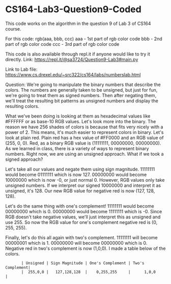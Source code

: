 # CS164-Lab3-Question9-Coded
This code works on the algorithm in the question 9 of Lab 3 of CS164 course.

For this code:
rgb(aaa, bbb, ccc)
aaa - 1st part of rgb color code
bbb - 2nd part of rgb color code
ccc - 3rd part of rgb color code

This code is also available through repl.it if anyone would like to try it directly. Link: https://repl.it/@sa3724/Question9-Lab3#main.py

Link to Lab file: https://www.cs.drexel.edu/~src322/cs164/labs/numberslab.html

Question:
We're going to manipulate the binary numbers that describe the colors. The numbers are generally taken to be unsigned, but just for fun, we're going to treat them as signed numbers. Then after negating them, we'll treat the resulting bit patterns as unsigned numbers and display the resulting colors.

What we've been doing is looking at them as hexadecimal values like #FFFFFF or as base-10 RGB values. Let's look more into the binary. The reason we have 256 shades of colors is because that fits very nicely with a power of 2. This means, it's much easier to represent colors in binary. Let's look at plain red. Plain red has a hex value of #FF0000 and an RGB value of (255, 0, 0). Red, as a binary RGB value is (11111111, 00000000, 00000000). As we learned in class, there is a variety of ways to represent binary numbers. Right now, we are using an unsigned approach. What if we took a signed approach?

Let's take all our values and negate them using sign magnitude. 11111111 would become 01111111 which is now 127. 00000000 would become 10000000 which is now -0, or just normal 0. However, RGB values only take unsigned numbers. If we interpret our signed 10000000 and interpret it as unsigned, it's 128. Our new RGB value for negative red is now (127, 128, 128).

Let's do the same thing with one's complement! 11111111 would become 00000000 which is 0. 00000000 would become 11111111 which is -0. Since RGB doesn't take negative values, we'll just interpret this as unsigned and use 255. So now the RGB value for one's complement negative red is (0, 255, 255).

Finally, let's do this all again with two's complement. 11111111 will become 00000001 which is 1. 00000000 will become 00000000 which is 0. Negative red in two's complement is now (1,0,0). I made a table below of the colors.

           | Unsigned | Sign Magnitude | One's Complement | Two's Complement|
           |  255,0,0 |   127,128,128  |    0,255,255     |      1,0,0      |
